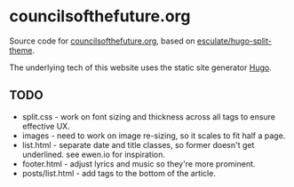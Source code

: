 # councilsofthefuture.org
Source code for [councilsofthefuture.org](https://www.councilsofthefuture.org/), based on [esculate/hugo-split-theme](https://github.com/escalate/hugo-split-theme).

The underlying tech of this website uses the static site generator [Hugo](https://gohugo.io/).

## TODO
- split.css - work on font sizing and thickness across all tags to ensure effective UX.
- images - need to work on image re-sizing, so it scales to fit half a page.
- list.html - separate date and title classes, so former doesn't get underlined. see ewen.io for inspiration.
- footer.html - adjust lyrics and music so they're more prominent.
- posts/list.html - add tags to the bottom of the article.